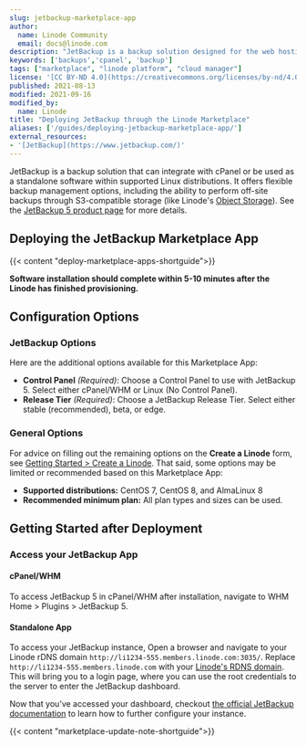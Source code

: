 ```yaml
---
slug: jetbackup-marketplace-app
author:
  name: Linode Community
  email: docs@linode.com
description: "JetBackup is a backup solution designed for the web hosting industry. This tutorial walks you through deploying JetBackup using the Linode Marketplace."
keywords: ['backups','cpanel', 'backup']
tags: ["marketplace", "linode platform", "cloud manager"]
license: '[CC BY-ND 4.0](https://creativecommons.org/licenses/by-nd/4.0)'
published: 2021-08-13
modified: 2021-09-16
modified_by:
  name: Linode
title: "Deploying JetBackup through the Linode Marketplace"
aliases: ['/guides/deploying-jetbackup-marketplace-app/']
external_resources:
- '[JetBackup](https://www.jetbackup.com/)'
---
```


JetBackup is a backup solution that can integrate with cPanel or be used as a standalone software within supported Linux distributions. It offers flexible backup management options, including the ability to perform off-site backups through S3-compatible storage (like Linode's [Object Storage](https://www.linode.com/products/object-storage/)). See the [JetBackup 5 product page](https://www.jetbackup.com/jetbackup-5/) for more details.

## Deploying the JetBackup Marketplace App

{{< content "deploy-marketplace-apps-shortguide">}}

**Software installation should complete within 5-10 minutes after the Linode has finished provisioning.**

## Configuration Options

### JetBackup Options

Here are the additional options available for this Marketplace App:

- **Control Panel** *(Required)*: Choose a Control Panel to use with JetBackup 5. Select either cPanel/WHM or Linux (No Control Panel).
- **Release Tier** *(Required)*: Choose a JetBackup Release Tier. Select either stable (recommended), beta, or edge.

### General Options

For advice on filling out the remaining options on the **Create a Linode** form, see [Getting Started > Create a Linode](/docs/guides/getting-started/#create-a-linode). That said, some options may be limited or recommended based on this Marketplace App:

- **Supported distributions:** CentOS 7, CentOS 8, and AlmaLinux 8
- **Recommended minimum plan:** All plan types and sizes can be used.

## Getting Started after Deployment

### Access your JetBackup App

#### cPanel/WHM

To access JetBackup 5 in cPanel/WHM after installation, navigate to WHM Home > Plugins > JetBackup 5.

#### Standalone App

To access your JetBackup instance, Open a browser and navigate to your Linode rDNS domain `http://li1234-555.members.linode.com:3035/`. Replace `http://li1234-555.members.linode.com` with your [Linode's RDNS domain](/docs/guides/remote-access/#resetting-reverse-dns). This will bring you to a login page, where you can use the root credentials to the server to enter the JetBackup dashboard.

Now that you’ve accessed your dashboard, checkout [the official JetBackup documentation](https://docs.jetbackup.com/v5.1/adminpanel/gettingStarted.html#gettingstarted) to learn how to further configure your instance.

{{< content "marketplace-update-note-shortguide">}}